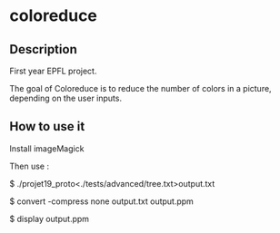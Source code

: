 # coloreduce

## Description

First year EPFL project.

The goal of Coloreduce is to reduce the number of colors in a picture, depending on the user inputs.

## How to use it

Install imageMagick

Then use :

$ ./projet19_proto<./tests/advanced/tree.txt>output.txt

$ convert -compress none output.txt output.ppm

$ display output.ppm